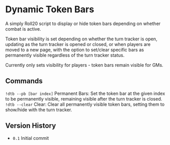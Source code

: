 # Dynamic Token Bars
A simply Roll20 script to display or hide token bars depending on whether combat is active.

Token bar visibility is set depending on whether the turn tracker is open, updating as the turn tracker is opened or closed, or when players are moved to a new page, with the option to set/clear specific bars as permanently visible regardless of the turn tracker status.

Currently only sets visibility for players - token bars remain visible for GMs.

## Commands
`!dtb --pb [bar index]` Permanent Bars: Set the token bar at the given index to be permanently visible, remaining visible after the turn tracker is closed.<br>
`!dtb --clear` Clear: Clear all permanently visible token bars, setting them to show/hide with the turn tracker. 

## Version History
* `0.1` Initial commit
